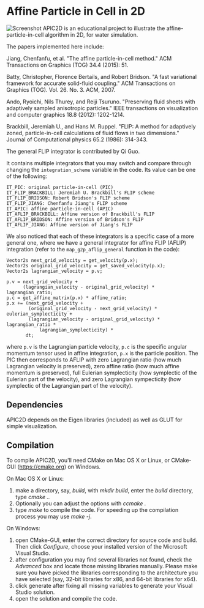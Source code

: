 Affine Particle in Cell in 2D
================
![Screenshot](http://www.cs.columbia.edu/cg/raymond/apic2d.jpg)
APIC2D is an educational project to illustrate the affine-particle-in-cell algorithm in 2D, for water simulation.

The papers implemented here include:

Jiang, Chenfanfu, et al. "The affine particle-in-cell method." ACM Transactions on Graphics (TOG) 34.4 (2015): 51.

Batty, Christopher, Florence Bertails, and Robert Bridson. "A fast variational framework for accurate solid-fluid coupling." ACM Transactions on Graphics (TOG). Vol. 26. No. 3. ACM, 2007.

Ando, Ryoichi, Nils Thurey, and Reiji Tsuruno. "Preserving fluid sheets with adaptively sampled anisotropic particles." IEEE transactions on visualization and computer graphics 18.8 (2012): 1202-1214.

Brackbill, Jeremiah U., and Hans M. Ruppel. "FLIP: A method for adaptively zoned, particle-in-cell calculations of fluid flows in two dimensions." Journal of Computational physics 65.2 (1986): 314-343.

The general FLIP integrator is contributed by Qi Guo.

It contains multiple integrators that you may switch and compare through changing the `integration_scheme` variable in the code. Its value can be one of the following:
```
IT_PIC: original particle-in-cell (PIC)
IT_FLIP_BRACKBILL: Jeremiah U. Brackbill's FLIP scheme
IT_FLIP_BRIDSON: Robert Bridson's FLIP scheme
IT_FLIP_JIANG: Chenfanfu Jiang's FLIP scheme
IT_APIC: affine particle-in-cell (APIC)
IT_AFLIP_BRACKBILL: Affine version of Brackbill's FLIP
IT_AFLIP_BRIDSON: Affine version of Bridson's FLIP
IT_AFLIP_JIANG: Affine version of Jiang's FLIP
```

We also noticed that each of these integrators is a specific case of a more general one, where we have a general integrator for affine FLIP (AFLIP) integration (refer to the `map_g2p_aflip_general` function in the code):
```
Vector2s next_grid_velocity = get_velocity(p.x);
Vector2s original_grid_velocity = get_saved_velocity(p.x);
Vector2s lagrangian_velocity = p.v;

p.v = next_grid_velocity +
      (lagrangian_velocity - original_grid_velocity) * lagrangian_ratio;
p.c = get_affine_matrix(p.x) * affine_ratio;
p.x += (next_grid_velocity +
        (original_grid_velocity - next_grid_velocity) * eulerian_symplecticity +
        (lagrangian_velocity - original_grid_velocity) * lagrangian_ratio *
            lagrangian_symplecticity) *
       dt;
```
where `p.v` is the Lagrangian particle velocity, `p.c` is the specific angular momentum tensor used in affine integration, `p.x` is the particle position. The PIC then corresponds to AFLIP with zero Lagrangian ratio (how much Lagrangian velocity is preserved), zero affine ratio (how much affine momentum is preserved), full Eulerian symplecticity (how symplectic of the Eulerian part of the velocity), and zero Lagrangian sympecticity (how symplectic of the Lagrangian part of the velocity).

Dependencies
--------------------
APIC2D depends on the Eigen libraries (included) as well as GLUT for simple visualization.

Compilation
-----------------
To compile APIC2D, you'll need CMake on Mac OS X or Linux, or CMake-GUI (https://cmake.org) on Windows.

On Mac OS X or Linux:
1. make a directory, say, *build*, with *mkdir build*, enter the *build* directory, type *cmake ..*
2. Optionally you can adjust the options with *ccmake .*
3. type *make* to compile the code. For speeding up the compilation process you may use *make -j*.

On Windows:
1. open CMake-GUI, enter the correct directory for source code and build. Then click *Configure*, choose your installed version of the Microsoft Visual Studio.
2. after configuration you may find several libraries not found, check the *Advanced* box and locate those missing libraries manually. Please make sure you have picked the libraries corresponding to the architecture you have selected (say, 32-bit libraries for x86, and 64-bit libraries for x64).
3. click generate after fixing all missing variables to generate your Visual Studio solution.
4. open the solution and compile the code.
